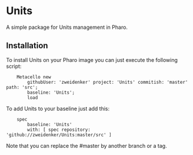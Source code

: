 # Units

A simple package for Units management in Pharo.

## Installation

To install Units on your Pharo image you can just execute the following script: 

```Smalltalk
    Metacello new
    	githubUser: 'zweidenker' project: 'Units' commitish: 'master' path: 'src';
    	baseline: 'Units';
    	load
```

To add Units to your baseline just add this:

```Smalltalk
    spec
    	baseline: 'Units'
    	with: [ spec repository: 'github://zweidenker/Units:master/src' ]
```

Note that you can replace the #master by another branch or a tag.